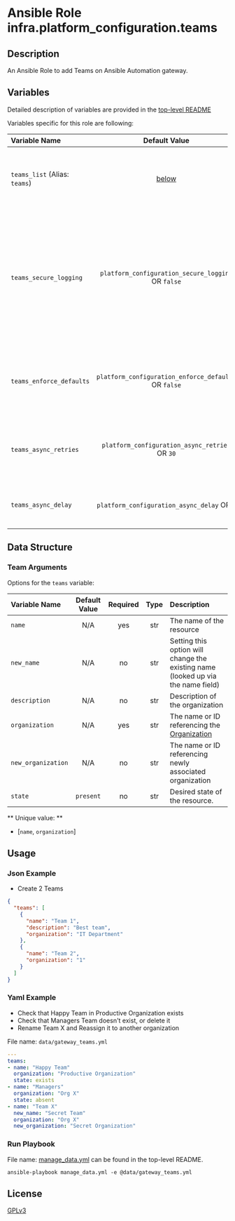 # Ansible Role infra.platform_configuration.teams

## Description

An Ansible Role to add Teams on Ansible Automation gateway.

## Variables

Detailed description of variables are provided in the [top-level README](../../README.md)

Variables specific for this role are following:

| Variable Name                                  |                    Default Value                    | Required | Description                                                                                                                                                 |                                                      |
|:-----------------------------------------------|:---------------------------------------------------:|:--------:|:------------------------------------------------------------------------------------------------------------------------------------------------------------|:----------------------------------------------------:|
| `teams_list` (Alias: `teams`)               |          [below](#organization-arguments)           |   yes    | Data structure describing your team entries described below.                                                                                                |        [more](../../README.md#data-variables)        |
| `teams_secure_logging`   |  `platform_configuration_secure_logging` OR `false`  |    no    | Whether or not to include the sensitive team role tasks in the log. Set this value to `True` if you will be providing your sensitive values from elsewhere. |   [more](../../README.md#secure-logging-variables)   |
| `teams_enforce_defaults` | `platform_configuration_enforce_defaults` OR `false` |    no    | Whether or not to enforce default option values on only the team role.                                                                                      |      [more](../../README.md#enforcing-defaults)      |
| `teams_async_retries`    |    `platform_configuration_async_retries` OR `30`    |    no    | This variable sets the number of retries to attempt for the role.                                                                                           | [more](../../README.md#asynchronous-retry-variables) |
| `teams_async_delay`      |     `platform_configuration_async_delay` OR `1`      |    no    | This sets the delay between retries for the role.                                                                                                           | [more](../../README.md#asynchronous-retry-variables) |

## Data Structure

### Team Arguments

Options for the `teams` variable:

| Variable Name      | Default Value | Required | Type | Description                                                                       |
|:-------------------|:-------------:|:--------:|:----:|:----------------------------------------------------------------------------------|
| `name`             |      N/A      |   yes    | str  | The name of the resource                                                          |
| `new_name`         |      N/A      |    no    | str  | Setting this option will change the existing name (looked up via the name field)  |
| `description`      |      N/A      |    no    | str  | Description of the organization                                                   |
| `organization`     |      N/A      |   yes    | str  | The name or ID referencing the [Organization](../organizations/README.md)         |
| `new_organization` |      N/A      |    no    | str  | The name or ID referencing newly associated organization                          |
| `state`            |   `present`   |    no    | str  | Desired state of the resource.                                                    |

** Unique value: **

- [`name`, `organization`]

## Usage

### Json Example

- Create 2 Teams

```json
{
  "teams": [
    {
      "name": "Team 1",
      "description": "Best team",
      "organization": "IT Department"
    },
    {
      "name": "Team 2",
      "organization": "1"
    }
  ]
}
```

### Yaml Example

- Check that Happy Team in Productive Organization exists
- Check that Managers Team doesn't exist, or delete it
- Rename Team X and Reassign it to another organization

File name: `data/gateway_teams.yml`

```yaml
---
teams:
- name: "Happy Team"
  organization: "Productive Organization"
  state: exists
- name: "Managers"
  organization: "Org X"
  state: absent
- name: "Team X"
  new_name: "Secret Team"
  organization: "Org X"
  new_organization: "Secret Organization"
```

### Run Playbook

File name: [manage_data.yml](../../README.md#example-ansible-playbook) can be found in the top-level README.

```shell
ansible-playbook manage_data.yml -e @data/gateway_teams.yml
```

## License

[GPLv3](https://github.com/ansible/aap-gateway/gateway_configuration_collection/COPYING)
